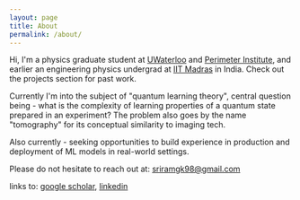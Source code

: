 ```yaml
---
layout: page
title: About
permalink: /about/
---
```


Hi, I'm a physics graduate student at [UWaterloo](https://uwaterloo.ca) and [Perimeter Institute](https://perimeterinstitute.ca), and earlier an engineering physics undergrad at [IIT Madras](https://www.iitm.ac.in) in India. Check out the projects section for past work.

Currently I'm into the subject of "quantum learning theory", central question being - what is the complexity of learning properties of a quantum state prepared in an experiment? The problem also goes by the name "tomography" for its conceptual similarity to imaging tech.

Also currently - seeking opportunities to build experience in production and deployment of ML models in real-world settings.

Please do not hesitate to reach out at: [sriramgk98@gmail.com](mailto:sriramgk98@gmail.com)

links to: [google scholar](https://scholar.google.com/citations?user=d9-T--sAAAAJ&hl=en), [linkedin](https://www.linkedin.com/in/sriram-gkn/)




<!-- ![Image of Sriram](https://raw.githubusercontent.com/SriramGkn/sriramgkn.github.io/master/images/Outside_Godav.jpeg)
Outside my hostel at IITM! The COVID-19 pandemic forced us out of this beautiful campus with little notice. -->
<!--[IQC Waterloo](https://uwaterloo.ca/institute-for-quantum-computing/)-->
